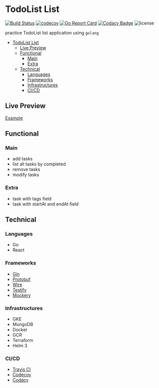# TodoList List

[![Build Status](https://travis-ci.com/blackhorseya/todo-app.svg?branch=main)](https://travis-ci.com/blackhorseya/todo-app)
[![codecov](https://codecov.io/gh/blackhorseya/todo-app/branch/main/graph/badge.svg?token=SV4V6G6QZJ)](https://codecov.io/gh/blackhorseya/todo-app)
[![Go Report Card](https://goreportcard.com/badge/github.com/blackhorseya/todo-app)](https://goreportcard.com/report/github.com/blackhorseya/todo-app)
[![Codacy Badge](https://app.codacy.com/project/badge/Grade/39294b20d6aa45be9a2aa4c109afde5d)](https://www.codacy.com/gh/blackhorseya/todo-app/dashboard?utm_source=github.com&amp;utm_medium=referral&amp;utm_content=blackhorseya/todo-app&amp;utm_campaign=Badge_Grade)
![license](https://img.shields.io/github/license/blackhorseya/todo-app)

practice TodoList list application using `golang`

- [TodoList List](#todo-list)
    * [Live Preview](#live-preview)
    * [Functional](#functional)
        + [Main](#main)
        + [Extra](#extra)
    * [Technical](#technical)
        + [Languages](#languages)
        + [Frameworks](#frameworks)
        + [Infrastructures](#infrastructures)
        + [CI/CD](#ci-cd)

## Live Preview

[Example](https://todo.seancheng.space)

## Functional

### Main

- add tasks
- list all tasks by completed
- remove tasks
- modify tasks

### Extra

- task with tags field
- task with startAt and endAt field

## Technical

### Languages

- Go
- React

### Frameworks

- [Gin](https://github.com/gin-gonic/gin)
- [Protobuf](https://developers.google.com/protocol-buffers)
- [Wire](https://github.com/google/wire)
- [Testify](https://github.com/stretchr/testify)
- [Mockery](https://github.com/vektra/mockery)

### Infrastructures

- GKE
- MongoDB
- Docker
- GCR
- Terraform
- Helm 3

### CI/CD

- [Travis CI](https://travis-ci.com)
- [Codecov](https://codecov.io/)
- [Codacy](https://www.codacy.com/)
